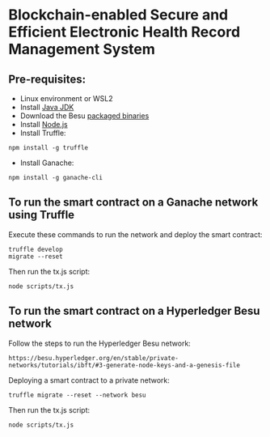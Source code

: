 # Blockchain-enabled Secure and Efficient Electronic Health Record Management System

## Pre-requisites:

- Linux environment or WSL2
- Install [Java JDK](https://www.oracle.com/java/technologies/javase-downloads.html)
- Download the Besu [packaged binaries](https://github.com/hyperledger/besu/releases)
- Install [Node.js](https://nodejs.org/en/download/)
- Install Truffle:

```
npm install -g truffle
```

- Install Ganache:

```
npm install -g ganache-cli
```

## To run the smart contract on a Ganache network using Truffle

Execute these commands to run the network and deploy the smart contract:

```
truffle develop
migrate --reset
```

Then run the tx.js script:

```
node scripts/tx.js
```

## To run the smart contract on a Hyperledger Besu network

Follow the steps to run the Hyperledger Besu network:

```
https://besu.hyperledger.org/en/stable/private-networks/tutorials/ibft/#3-generate-node-keys-and-a-genesis-file
```

Deploying a smart contract to a private network:

```
truffle migrate --reset --network besu
```

Then run the tx.js script:

```
node scripts/tx.js
```
